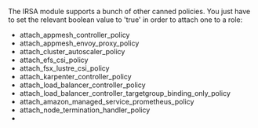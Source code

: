 The IRSA module supports a bunch of other canned policies. You just have to set
the relevant boolean value to 'true' in order to attach one to a role:

- attach_appmesh_controller_policy
- attach_appmesh_envoy_proxy_policy
- attach_cluster_autoscaler_policy
- attach_efs_csi_policy
- attach_fsx_lustre_csi_policy
- attach_karpenter_controller_policy
- attach_load_balancer_controller_policy
- attach_load_balancer_controller_targetgroup_binding_only_policy
- attach_amazon_managed_service_prometheus_policy
- attach_node_termination_handler_policy
- 
